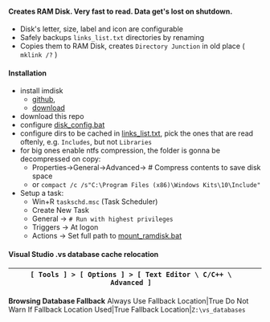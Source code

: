 #### Creates RAM Disk. Very fast to read. Data get's lost on shutdown.
- Disk's letter, size, label and icon are configurable
- Safely backups `links_list.txt` directories by renaming
- Copies them to RAM Disk, creates `Directory Junction` in old place ( `mklink /?` )

#### Installation
- install imdisk
  + [github](https://github.com/LTRData/ImDisk),
  + [download](https://ltr-data.se/opencode.html#ImDisk)
- download this repo
- configure [disk_config.bat](./disk_config.bat)
- configure dirs to be cached in [links_list.txt](./links_list.txt), pick the ones that are read oftenly, e.g. `Includes`, but not `Libraries`
- for big ones enable ntfs compression, the folder is gonna be decompressed on copy:
  + Properties->General->Advanced-> # Compress contents to save disk space
  + or `compact /c /s"C:\Program Files (x86)\Windows Kits\10\Include"`
- Setup a task:
  + Win+R `taskschd.msc` (Task Scheduler)
  + Create New Task
  + General -> `# Run with highest privileges`
  + Triggers -> At logon
  + Actions -> Set full path to [mount_ramdisk.bat](./mount_ramdisk.bat)

#### Visual Studio .vs database cache relocation
|`[ Tools ] > [ Options ] > [ Text Editor \ C/C++ \ Advanced ]`||
-|-
**Browsing Database Fallback**
Always Use Fallback Location|True
Do Not Warn If Fallback Location Used|True
Fallback Location|`Z:\vs_databases`
